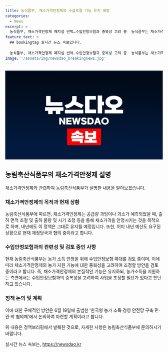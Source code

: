 ```yaml
---
title: 농식품부, 채소가격안정제의 수급조절 기능 유지 예정
categories:
  - News
excerpt: >
  농식품부, 채소가격안정제 폐지설 반박…수입안정보험과 중복성 고려 중  농식품부는 채소가격안정제 폐지설을 부인하고, 내년 예산도 이미 요청했다고 설명했습니다. 현재 농가 소득 안정을 위해 수입안정보험 확대를 검토 중이며, 채소가격안정제의 농가 지원 기능을 재조정할 예정이라고 밝혔습니다. 公공누리 제1유형:출처표시 조건에 따라 제공됨.
feature_text: >
  ## bookingtag 실시간 뉴스 속보입니다.

  농식품부, 채소가격안정제 폐지설 반박…수입안정보험과 중복성 고려 중  농식품부는 채소가격안정제 폐지설을 부인하고, 내년 예산도 이미 요청했다고 설명했습니다. 현재 농가 소득 안정을 위해 수입안정보험 확대를 검토 중이며, 채소가격안정제의 농가 지원 기능을 재조정할 예정이라고 밝혔습니다. 公공누리 제1유형:출처표시 조건에 따라 제공됨.
image: '/assets/img/newsdao_breakingnews.jpg'
---
```


<p><img src="/assets/img/newsdao_breakingnews.jpg" alt="bookingtag 속보" /></p>

<h2 data-ke-size="size26">농림축산식품부의 채소가격안정제 설명</h2>

<p data-ke-size="size16">채소가격안정제와 관련하여 농림축산식품부가 설명한 내용을 알아보겠습니다.</p>

<h3>채소가격안정제의 목적과 현재 상황</h3>

<p data-ke-size="size16">농림축산식품부에 따르면, 채소가격안정제는 공급량 과잉이나 과소가 예측되었을 때, 출하 면적 조절 및 출하 물량 및 시기 조정 등을 통해 채소가격을 안정시키는 것을 목적으로 하며, 내년에도 이 정책은 그대로 유지될 예정입니다. 또한, 이미 내년 예산도 요구된 상황으로 현재 재정당국과 협의 중이라고 합니다.</p>

<h3>수입안정보험과의 관련성 및 검토 중인 사항</h3>

<p data-ke-size="size16">현재 농림축산식품부는 농가 소득 안정을 위해 수입안정보험 확대를 검토 중이며, 이에 따라 채소가격안정제의 농가 지원 기능에 대한 중복성을 고려하여 조정할 방안을 검토 중이라고 합니다. 즉, 채소가격안정제의 본질적인 기능은 유지하되, 농가소득을 지원하는 측면에서는 수입안정보험과의 중복성을 고려하여 사업을 조정할 필요가 있다고 판단하고 있습니다.</p>

<h3>정책 논의 및 계획</h3>

<p data-ke-size="size16">이에 대한 구체적인 방안은 6월 19일에 출범한 '한국형 농가 소득·경영 안전망 구축 민·관·학 협의체'에서 논의하여 마련할 계획이라고 합니다.</p>

<p>위 내용은 정책브리핑에서 발췌한 것으로, 자세한 사항은 농림축산식품부에 문의하시기 바랍니다.</p>
실시간 뉴스 속보는, <a href="https://newsdao.kr" rel="dofollow">https://newsdao.kr</a>


